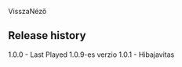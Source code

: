 VisszaNéző
 
Release history
---------------
1.0.0 - Last Played 1.0.9-es verzio
1.0.1 - Hibajavitas